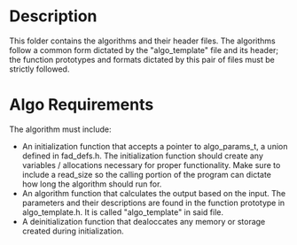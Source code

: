 # Description
This folder contains the algorithms and their header files. The algorithms follow a common form dictated by the "algo_template" file and its header; the function prototypes and formats dictated by this pair of files must be strictly followed.

# Algo Requirements
The algorithm must include:
- An initialization function that accepts a pointer to algo_params_t, a union defined in fad_defs.h. The initialization function should create any variables / allocations necessary for proper functionality. Make sure to include a read_size so the calling portion of the program can dictate how long the algorithm should run for.
- An algorithm function that calculates the output based on the input. The parameters and their descriptions are found in the function prototype in algo_template.h. It is called "algo_template" in said file.
- A deinitialization function that dealoccates any memory or storage created during initialization.
